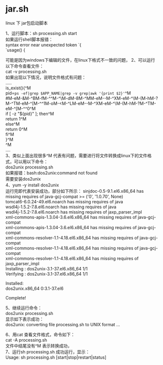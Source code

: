 # jar.sh
linux 下 jar包启动脚本

1、运行脚本：sh processing.sh start    
如果运行shell脚本报错：    
syntax error near unexpected token \`{    
`usage() {    

可能是因为windows下编辑的文件，在linux下格式不一致的问题，
2、可以运行以下命令查看文件：    
cat -v processing.sh    
如果出现以下情况，说明文件格式有问题：    
.....    
is_exist(){^M    
  pid=`ps -ef|grep $APP_NAME|grep -v grep|awk '{print $2}'`^M    
  #M-eM-&M-^BM-fM-^^M-^\M-dM-8M-^MM-eM--M-^XM-eM-^\M-(M-hM-?M-^TM-eM-^[M-^^1M-oM-<M-^LM-eM--M-^XM-eM-^\M-(M-hM-?M-^TM-eM-^[M-^^0^M    
  if [ -z "${pid}" ]; then^M    
   return 1^M    
  else^M    
    return 0^M    
  fi^M    
}^M    
^M    
....      
3、类似上面出现很多^M 代表有问题，需要进行将文件转换成linux下的文件格式，可以用以下命令：    
dos2unix processing.sh    
如果报错：bash:dos2unix:command not found    
需要安装dos2unix    
4、yum -y install dos2unix    
运行完即代表安装成功，部分如下所示：
sinjdoc-0.5-9.1.el6.x86_64 has missing requires of java-gcj-compat >= ('0', '1.0.70', None)    
tomcat6-6.0.24-49.el6.noarch has missing requires of java    
wsdl4j-1.5.2-7.8.el6.noarch has missing requires of java    
wsdl4j-1.5.2-7.8.el6.noarch has missing requires of jaxp_parser_impl    
xml-commons-apis-1.3.04-3.6.el6.x86_64 has missing requires of java-gcj-compat    
xml-commons-apis-1.3.04-3.6.el6.x86_64 has missing requires of java-gcj-compat    
xml-commons-resolver-1.1-4.18.el6.x86_64 has missing requires of java-gcj-compat    
xml-commons-resolver-1.1-4.18.el6.x86_64 has missing requires of java-gcj-compat    
xml-commons-resolver-1.1-4.18.el6.x86_64 has missing requires of jaxp_parser_impl    
  Installing : dos2unix-3.1-37.el6.x86_64                                   1/1     
  Verifying  : dos2unix-3.1-37.el6.x86_64                                   1/1     
    
Installed:    
  dos2unix.x86_64 0:3.1-37.el6                                                      
    
Complete!    

5、继续运行命令：    
dos2unix processing.sh    
显示如下表示成功：    
dos2unix: converting file processing.sh to UNIX format ...    

6、用cat 查看文件格式，命令如下：    
cat -A processing.sh    
文件中结尾没有^M 表示转换成功，    
7、运行sh processing.sh 成功运行，显示：    
Usage: sh ִprocessing.sh [start|stop|restart|status]



